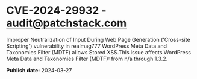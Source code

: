 # CVE-2024-29932 - audit@patchstack.com

Improper Neutralization of Input During Web Page Generation ('Cross-site Scripting') vulnerability in realmag777 WordPress Meta Data and Taxonomies Filter (MDTF) allows Stored XSS.This issue affects WordPress Meta Data and Taxonomies Filter (MDTF): from n/a through 1.3.2.



**Publish date:** 2024-03-27
